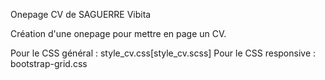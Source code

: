 Onepage CV de SAGUERRE Vibita

Création d'une onepage pour mettre en page un CV.

Pour le CSS général : style_cv.css[style_cv.scss]
Pour le CSS responsive : bootstrap-grid.css
